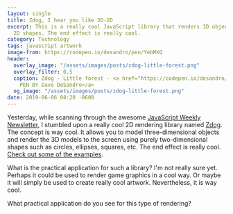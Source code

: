 ```yaml
---
layout: single
title: Zdog, I hear you like 3D-2D
excerpt: This is a really cool JavaScript library that renders 3D objects with flat
  2D shapes. The end effect is really cool.
category: Technology
tags: javascript artwork
image-from: https://codepen.io/desandro/pen/YebMXQ
header:
  overlay_image: "/assets/images/posts/zdog-little-forest.png"
  overlay_filter: 0.5
  caption: Zdog - Little forest - <a href="https://codepen.io/desandro/pen/YebMXQ">A
    PEN BY Dave DeSandro</a>
  og_image: "/assets/images/posts/zdog-little-forest.png"
date: 2019-06-06 08:20 -0600
---
```

Yesterday, while scanning through the awesome [JavaScript Weekly Newsletter](https://javascriptweekly.com), I stumbled upon a really cool 2D rendering library named [Zdog](https://zzz.dog). The concept is way cool. It allows you to model three-dimensional objects and render the 3D models to the screen using purely two-dimensional shapes such as circles, ellipses, squares, etc. The end effect is really cool. [Check out some of the examples](https://zzz.dog/#made-with-zdog).

What is the practical application for such a library? I'm not really sure yet. Perhaps it could be used to render game graphics in a cool way. Or maybe it will simply be used to create really cool artwork. Nevertheless, it is way cool.

What practical application do you see for this type of rendering?
